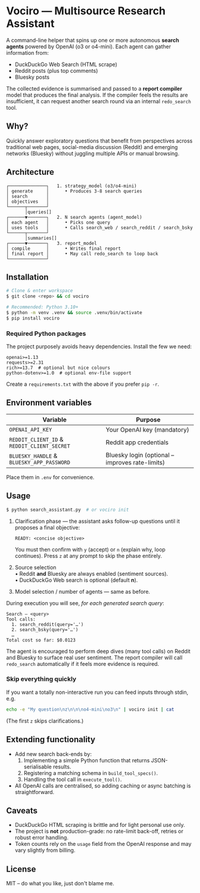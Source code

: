 # Vociro — Multisource Research Assistant

A command-line helper that spins up one or more autonomous **search agents** powered by OpenAI (o3 or o4-mini).  Each agent can gather information from:

* DuckDuckGo Web Search (HTML scrape)
* Reddit posts (plus top comments)
* Bluesky posts

The collected evidence is summarised and passed to a **report compiler** model that produces the final analysis.  If the compiler feels the results are insufficient, it can request another search round via an internal `redo_search` tool.

## Why?

Quickly answer exploratory questions that benefit from perspectives across traditional web pages, social-media discussion (Reddit) and emerging networks (Bluesky) without juggling multiple APIs or manual browsing.

## Architecture

```
┌──────────────┐   1. strategy_model (o3/o4-mini)
│ generate     │      • Produces 3-8 search queries
│ search       │
│ objectives   │
└──────┬───────┘
       │queries[]
┌──────▼───────┐   2. N search agents (agent_model)
│ each agent   │      • Picks one query
│ uses tools   │      • Calls search_web / search_reddit / search_bsky
└──────┬───────┘
       │summaries[]
┌──────▼───────┐   3. report_model
│ compile      │      • Writes final report
│ final report │      • May call redo_search to loop back
└──────────────┘
```

## Installation

```bash
# Clone & enter workspace
$ git clone <repo> && cd vociro

# Recommended: Python 3.10+
$ python -m venv .venv && source .venv/bin/activate
$ pip install vociro
```

### Required Python packages

The project purposely avoids heavy dependencies.  Install the few we need:

```text
openai>=1.13
requests>=2.31
rich>=13.7  # optional but nice colours
python-dotenv>=1.0  # optional env-file support
```

Create a `requirements.txt` with the above if you prefer `pip -r`.

## Environment variables

| Variable | Purpose |
|----------|---------|
| `OPENAI_API_KEY` | Your OpenAI key (mandatory) |
| `REDDIT_CLIENT_ID` & `REDDIT_CLIENT_SECRET` | Reddit app credentials |
| `BLUESKY_HANDLE` & `BLUESKY_APP_PASSWORD` | Bluesky login (optional – improves rate-limits) |

Place them in `.env` for convenience.

## Usage

```bash
$ python search_assistant.py  # or vociro init
```

1. Clarification phase — the assistant asks follow-up questions until it proposes a final objective:

   ```
   READY: <concise objective>
   ```
   You must then confirm with `y` (accept) or `n` (explain why, loop continues). Press `z` at any prompt to skip the phase entirely.

2. Source selection  
   • Reddit **and** Bluesky are always enabled (sentiment sources).  
   • DuckDuckGo Web search is optional (default **n**).

3. Model selection / number of agents — same as before.

During execution you will see, *for each generated search query*:

```
Search — <query>
Tool calls:
  1. search_reddit(query='…')
  2. search_bsky(query='…')
  …
Total cost so far: $0.0123
```

The agent is encouraged to perform deep dives (many tool calls) on Reddit and Bluesky to surface real user sentiment. The report compiler will call `redo_search` automatically if it feels more evidence is required.

### Skip everything quickly
If you want a totally non-interactive run you can feed inputs through stdin, e.g.

```bash
echo -e "My question\nz\n\n\no4-mini\no3\n" | vociro init | cat
```

(The first `z` skips clarifications.)

## Extending functionality

* Add new search back-ends by:
  1. Implementing a simple Python function that returns JSON-serialisable results.
  2. Registering a matching schema in `build_tool_specs()`.
  3. Handling the tool call in `execute_tool()`.
* All OpenAI calls are centralised, so adding caching or async batching is straightforward.

## Caveats

* DuckDuckGo HTML scraping is brittle and for light personal use only.
* The project is **not** production-grade: no rate-limit back-off, retries or robust error handling.
* Token counts rely on the `usage` field from the OpenAI response and may vary slightly from billing.

## License

MIT – do what you like, just don't blame me. 